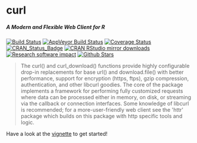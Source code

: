 # curl

##### *A Modern and Flexible Web Client for R*

[![Build Status](https://travis-ci.org/jeroenooms/curl.svg?branch=master)](https://travis-ci.org/jeroenooms/curl)
[![AppVeyor Build Status](https://ci.appveyor.com/api/projects/status/github/jeroenooms/curl?branch=master&svg=true)](https://ci.appveyor.com/project/jeroenooms/curl)
[![Coverage Status](https://codecov.io/github/jeroenooms/curl/coverage.svg?branch=master)](https://codecov.io/github/jeroenooms/curl?branch=master)
[![CRAN_Status_Badge](http://www.r-pkg.org/badges/version/curl)](http://cran.r-project.org/package=curl)
[![CRAN RStudio mirror downloads](http://cranlogs.r-pkg.org/badges/curl)](http://cran.r-project.org/web/packages/curl/index.html)
[![Research software impact](http://depsy.org/api/package/cran/curl/badge.svg)](http://depsy.org/package/r/curl)
[![Github Stars](https://img.shields.io/github/stars/jeroenooms/opencpu.svg?style=social&label=Github)](https://github.com/jeroenooms/opencpu)

> The curl() and curl_download() functions provide highly
  configurable drop-in replacements for base url() and download.file() with
  better performance, support for encryption (https, ftps), gzip compression,
  authentication, and other libcurl goodies. The core of the package implements a
  framework for performing fully customized requests where data can be processed
  either in memory, on disk, or streaming via the callback or connection
  interfaces. Some knowledge of libcurl is recommended; for a more-user-friendly
  web client see the 'httr' package which builds on this package with http
  specific tools and logic.

Have a look at the [vignette](https://cran.r-project.org/web/packages/curl/vignettes/intro.html) to get started!
